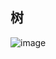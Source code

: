 ## 树
![image](https://user-images.githubusercontent.com/107925483/230879146-a81f0f1b-00ca-4a1b-b6f4-0a411627e989.png)
